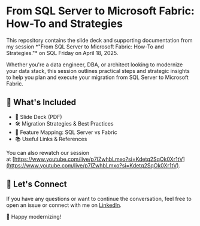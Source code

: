 # From SQL Server to Microsoft Fabric: How-To and Strategies

This repository contains the slide deck and supporting documentation from my session \*"From SQL Server to Microsoft Fabric: How-To and Strategies."\* on SQL Friday on April 18, 2025.

Whether you're a data engineer, DBA, or architect looking to modernize your data stack, this session outlines practical steps and strategic insights to help you plan and execute your migration from SQL Server to Microsoft Fabric.

## 📂 What's Included
- 🎯 Slide Deck (PDF)
- 🛠️ Migration Strategies & Best Practices
- 🧩 Feature Mapping: SQL Server vs Fabric
- 📚 Useful Links & References

You can also rewatch our session at [https://www.youtube.com/live/p7lZwhbLmxo?si=Kdetq2SqOk0Xr1tV](https://www.youtube.com/live/p7lZwhbLmxo?si=Kdetq2SqOk0Xr1tV).

## 💬 Let's Connect
If you have any questions or want to continue the conversation, feel free to open an issue or connect with me on [LinkedIn](https://www.linkedin.com/in/filipalobao).

🚀 Happy modernizing!
